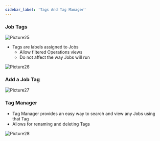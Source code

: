 ```yaml
---
sidebar_label: 'Tags And Tag Manager'
---
```


### Job Tags

<!--
<audio controls="controls">
  <source type="audio/mp3" src="audiobasic/JobTags.mp3"></source>
  <p>Your browser does not support the audio element.</p>
</audio> 
-->

![Picture25](/imgbasic/Picture25.png)

* Tags are labels assigned to Jobs 
  * Allow filtered Operations views
  * Do not affect the way Jobs will run 

![Picture26](/imgbasic/Picture26.png)  

### Add a Job Tag

![Picture27](/imgbasic/Picture27.png)

### Tag Manager

* Tag Manager provides an easy way to search and view any Jobs using that Tag 
* Allows for renaming and deleting Tags

![Picture28](/imgbasic/Picture28.png)

